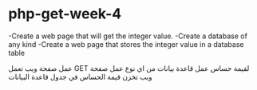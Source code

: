 # php-get-week-4
-Create a web page that will get the integer value.
-Create a database of any kind
-Create a web page that stores the integer value in a database table

عمل صفحة ويب تعمل GET لقيمة حساس
عمل قاعدة بيانات من اي نوع
عمل صفحة ويب تخزن قيمة الحساس في جدول قاعدة البيانات
